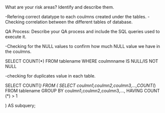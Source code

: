 What are your risk areas? Identify and describe them.	

-Refering correct datatype to each coulmns created under the tables.
-Checking correlation between the different tables of database.



QA Process:
Describe your QA process and include the SQL queries used to execute it.

-Checking for the NULL values to confirm how much NULL value we have in the coulmns.


SELECT COUNT(*)
FROM tablename
WHERE coulmnname IS NULL/IS NOT NULL


-checking for duplicates value in each table.

SELECT COUNT(*)
FROM 
( SELECT coulmn1,coulmn2,coulmn3,...,COUNT(*)
  FROM tablename
 GROUP BY coulmn1,coulmn2,coulmn3,...,
 HAVING COUNT (*) > 1
 
)
AS subquery;



